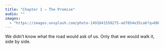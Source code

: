 ```yaml
---
title: "Chapter 1 — The Promise"
audio: ""
images:
  - "https://images.unsplash.com/photo-1491841550275-ad7854e35ca6?q=80&w=1600&auto=format&fit=crop"
---
```


We didn’t know what the road would ask of us. Only that we would walk it, side by side.
